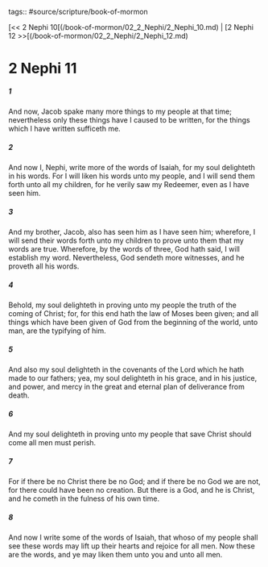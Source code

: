 tags:: #source/scripture/book-of-mormon

[<< 2 Nephi 10[(/book-of-mormon/02_2_Nephi/2_Nephi_10.md) | [2 Nephi 12 >>[(/book-of-mormon/02_2_Nephi/2_Nephi_12.md)

# 2 Nephi 11

##### 1

And now, Jacob spake many more things to my people at that time; nevertheless only these things have I caused to be written, for the things which I have written sufficeth me.

##### 2

And now I, Nephi, write more of the words of Isaiah, for my soul delighteth in his words. For I will liken his words unto my people, and I will send them forth unto all my children, for he verily saw my Redeemer, even as I have seen him.

##### 3

And my brother, Jacob, also has seen him as I have seen him; wherefore, I will send their words forth unto my children to prove unto them that my words are true. Wherefore, by the words of three, God hath said, I will establish my word. Nevertheless, God sendeth more witnesses, and he proveth all his words.

##### 4

Behold, my soul delighteth in proving unto my people the truth of the coming of Christ; for, for this end hath the law of Moses been given; and all things which have been given of God from the beginning of the world, unto man, are the typifying of him.

##### 5

And also my soul delighteth in the covenants of the Lord which he hath made to our fathers; yea, my soul delighteth in his grace, and in his justice, and power, and mercy in the great and eternal plan of deliverance from death.

##### 6

And my soul delighteth in proving unto my people that save Christ should come all men must perish.

##### 7

For if there be no Christ there be no God; and if there be no God we are not, for there could have been no creation. But there is a God, and he is Christ, and he cometh in the fulness of his own time.

##### 8

And now I write some of the words of Isaiah, that whoso of my people shall see these words may lift up their hearts and rejoice for all men. Now these are the words, and ye may liken them unto you and unto all men.
